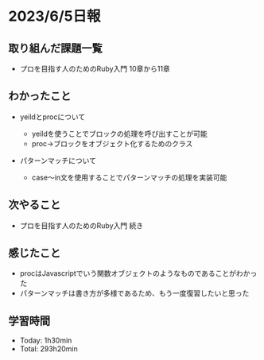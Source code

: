 # 2023/6/5日報


## 取り組んだ課題一覧
- プロを目指す人のためのRuby入門 10章から11章

## わかったこと
- yeildとprocについて
  - yeildを使うことでブロックの処理を呼び出すことが可能
  - proc→ブロックをオブジェクト化するためのクラス

- パターンマッチについて
  - case〜in文を使用することでパターンマッチの処理を実装可能  

## 次やること
- プロを目指す人のためのRuby入門 続き

## 感じたこと
- procはJavascriptでいう関数オブジェクトのようなものであることがわかった
- パターンマッチは書き方が多様であるため、もう一度復習したいと思った

## 学習時間
- Today: 1h30min
- Total: 293h20min

